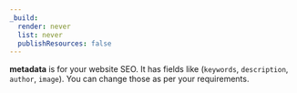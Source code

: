```yaml
---
_build:
  render: never
  list: never
  publishResources: false
---
```


**metadata** is for your website SEO. It has fields like (`keywords`, `description`, `author`, `image`). You can change those as per your requirements.
